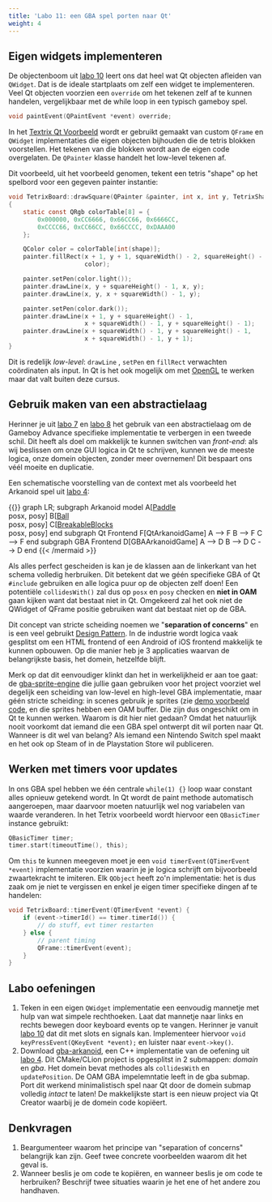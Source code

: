 ```yaml
---
title: 'Labo 11: een GBA spel porten naar Qt'
weight: 4
---
```


## Eigen widgets implementeren

De objectenboom uit [labo 10](/gba-in-cpp/labo-10) leert ons dat heel wat Qt objecten afleiden van `QWidget`. Dat is de ideale startplaats om zelf een widget te implementeren. Veel Qt objecten voorzien een `override` om het tekenen zelf af te kunnen handelen, vergelijkbaar met de while loop in een typisch gameboy spel.

```C
void paintEvent(QPaintEvent *event) override;
```

In het [Textrix Qt Voorbeeld](http://doc.qt.io/qt-5/qtwidgets-widgets-tetrix-example.html) wordt er gebruikt gemaakt van custom `QFrame` en `QWidget` implementaties die eigen objecten bijhouden die de tetris blokken voorstellen. Het tekenen van die blokken wordt aan de eigen code overgelaten. De `QPainter` klasse handelt het low-level tekenen af.

Dit voorbeeld, uit het voorbeeld genomen, tekent een tetris "shape" op het spelbord voor een gegeven painter instantie:

```C
void TetrixBoard::drawSquare(QPainter &painter, int x, int y, TetrixShape shape)
{
    static const QRgb colorTable[8] = {
        0x000000, 0xCC6666, 0x66CC66, 0x6666CC,
        0xCCCC66, 0xCC66CC, 0x66CCCC, 0xDAAA00
    };

    QColor color = colorTable[int(shape)];
    painter.fillRect(x + 1, y + 1, squareWidth() - 2, squareHeight() - 2,
                     color);

    painter.setPen(color.light());
    painter.drawLine(x, y + squareHeight() - 1, x, y);
    painter.drawLine(x, y, x + squareWidth() - 1, y);

    painter.setPen(color.dark());
    painter.drawLine(x + 1, y + squareHeight() - 1,
                     x + squareWidth() - 1, y + squareHeight() - 1);
    painter.drawLine(x + squareWidth() - 1, y + squareHeight() - 1,
                     x + squareWidth() - 1, y + 1);
}
```

Dit is redelijk _low-level_: `drawLine` , `setPen` en `fillRect` verwachten coördinaten als input. In Qt is het ook mogelijk om met [OpenGL](http://doc.qt.io/qt-5/qtopengl-index.html) te werken maar dat valt buiten deze cursus.

## Gebruik maken van een abstractielaag

Herinner je uit [labo 7](/cpp/labo-7) en [labo 8](/gba-in-cpp/labo-8) het gebruik van een abstractielaag om de Gameboy Advance specifieke implementatie te verbergen in een tweede schil. Dit heeft als doel om makkelijk te kunnen switchen van _front-end_: als wij beslissen om onze GUI logica in Qt te schrijven, kunnen we de meeste logica, onze domein objecten, zonder meer overnemen! Dit bespaart ons véél moeite en duplicatie.

Een schematische voorstelling van de context met als voorbeeld het Arkanoid spel uit [labo 4](/gba-in-c/labo-4):

{{<mermaid>}}
graph LR;
    subgraph Arkanoid model
        A[<u>Paddle</u><br/>posx, posy]
        B[<u>Ball</u><br/>posx, posy]
        C[<u>BreakableBlocks</u><br/>posx, posy]
    end
    subgraph Qt Frontend
        F[QtArkanoidGame]
        A --> F
        B --> F
        C --> F
    end
    subgraph GBA Frontend
        D[GBAArkanoidGame]
        A --> D
        B --> D
        C --> D
    end
{{< /mermaid >}}

Als alles perfect gescheiden is kan je de klassen aan de linkerkant van het schema volledig herbruiken. Dit betekent dat we géén specifieke GBA of Qt `#include` gebruiken en alle logica puur op de objecten zelf doen! Een potentiële `collidesWith()` zal dus op `posx` en `posy` checken en **niet in OAM** gaan kijken want dat bestaat niet in Qt. Omgekeerd zal het ook niet de QWidget of QFrame positie gebruiken want dat bestaat niet op de GBA.

Dit concept van stricte scheiding noemen we "**separation of concerns**" en is een veel gebruikt [Design Pattern](https://en.wikipedia.org/wiki/Separation_of_concerns). In de industrie wordt logica vaak gesplitst om een HTML frontend of een Android of iOS frontend makkelijk te kunnen opbouwen. Op die manier heb je 3 applicaties waarvan de belangrijkste basis, het domein, hetzelfde blijft.

Merk op dat dit eenvoudiger klinkt dan het in werkelijkheid er aan toe gaat: de [gba-sprite-engine](https://github.com/wgroeneveld/gba-sprite-engine) die jullie gaan gebruiken voor het project voorziet wel degelijk een scheiding van low-level en high-level GBA implementatie, maar géén stricte scheiding: in scenes gebruik je sprites (zie [demo voorbeeld code](https://github.com/wgroeneveld/gba-sprite-engine/blob/master/demos/demo1-basicfeatures/src/flying_stuff_scene.h), en die sprites hebben een OAM buffer. Die zijn dus ongeschikt om in Qt te kunnen werken. Waarom is dit hier niet gedaan? Omdat het natuurlijk nooit voorkomt dat iemand die een GBA spel ontwerpt dit wil porten naar Qt. Wanneer is dit wel van belang? Als iemand een Nintendo Switch spel maakt en het ook op Steam of in de Playstation Store wil publiceren.

## Werken met timers voor updates

In ons GBA spel hebben we één centrale `while(1) {}` loop waar constant alles opnieuw getekend wordt. In Qt wordt de paint methode automatisch aangeroepen, maar daarvoor moeten natuurlijk wel nog variabelen van waarde veranderen. In het Tetrix voorbeeld wordt hiervoor een `QBasicTimer` instance gebruikt:

```C
QBasicTimer timer;
timer.start(timeoutTime(), this);
```

Om `this` te kunnen meegeven moet je een `void timerEvent(QTimerEvent *event)` implementatie voorzien waarin je je logica schrijft om bijvoorbeeld zwaartekracht te imiteren. Elk `QObject` heeft zo'n implementatie: het is dus zaak om je niet te vergissen en enkel je eigen timer specifieke dingen af te handelen:

```C
void TetrixBoard::timerEvent(QTimerEvent *event) {
    if (event->timerId() == timer.timerId()) {
        // do stuff, evt timer restarten
    } else {
        // parent timing
        QFrame::timerEvent(event);
    }
}
```

## <a name="oef"></a>Labo oefeningen

1. Teken in een eigen `QWidget` implementatie een eenvoudig mannetje met hulp van wat simpele rechthoeken. Laat dat mannetje naar links en rechts bewegen door keyboard events op te vangen. Herinner je vanuit [labo 10](/gba-in-cpp/labo-10) dat dit met slots en signals kan. Implementeer hiervoor `void keyPressEvent(QKeyEvent *event);` en luister naar `event->key()`.
2. Download [gba-arkanoid](/teaching/cpp/gba-arkanoid.zip), een C++ implementatie van de oefening uit [labo 4](/gba-in-c/labo-4#oef). Dit CMake/CLion project is opgesplitst in 2 submappen: _domain_ en _gba_. Het domein bevat methodes als `collidesWith` en `updatePosition`. De OAM GBA impelemntatie leeft in de gba submap. <br/>Port dit werkend minimalistisch spel naar Qt door de domein submap volledig _intact_ te laten! De makkelijkste start is een nieuw project via Qt Creator waarbij je de domein code kopiëert.

## Denkvragen

1. Beargumenteer waarom het principe van "separation of concerns" belangrijk kan zijn. Geef twee concrete voorbeelden waarom dit het geval is.
2. Wanneer beslis je om code te kopiëren, en wanneer beslis je om code te herbruiken? Beschrijf twee situaties waarin je het ene of het andere zou handhaven.
